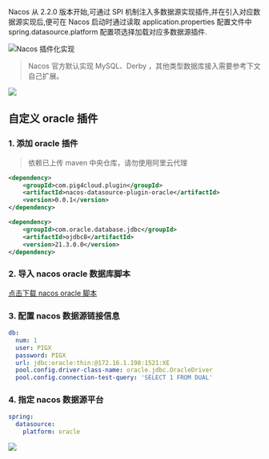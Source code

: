 Nacos 从 2.2.0 版本开始,可通过 SPI 机制注入多数据源实现插件,并在引入对应数据源实现后,便可在 Nacos 启动时通过读取 application.properties 配置文件中 spring.datasource.platform 配置项选择加载对应多数据源插件.

![Nacos 插件化实现
](https://minio.pigx.top/oss/202212/1671179590.jpg)

> Nacos 官方默认实现 MySQL、Derby ，其他类型数据库接入需要参考下文自己扩展。

![](https://minio.pigx.top/oss/202212/1671180565.png)

## 自定义 oracle 插件

### 1. 添加 oracle 插件

> 依赖已上传 maven 中央仓库，请勿使用阿里云代理

```xml
<dependency>
    <groupId>com.pig4cloud.plugin</groupId>
    <artifactId>nacos-datasource-plugin-oracle</artifactId>
    <version>0.0.1</version>
</dependency>

<dependency>
    <groupId>com.oracle.database.jdbc</groupId>
    <artifactId>ojdbc8</artifactId>
    <version>21.3.0.0</version>
</dependency>
```

### 2. 导入 nacos oracle 数据库脚本

[点击下载 nacos oracle 脚本](https://github.com/pig-mesh/nacos-datasource-plugin-oracle/tree/master/sql)

### 3. 配置 nacos 数据源链接信息

```yaml
db:
  num: 1
  user: PIGX
  password: PIGX
  url: jdbc:oracle:thin:@172.16.1.198:1521:XE
  pool.config.driver-class-name: oracle.jdbc.OracleDriver
  pool.config.connection-test-query: 'SELECT 1 FROM DUAL'
```

### 4. 指定 nacos 数据源平台

```yaml
spring:
  datasource:
    platform: oracle
```

![](https://minio.pigx.top/oss/202212/1671184577.png)
